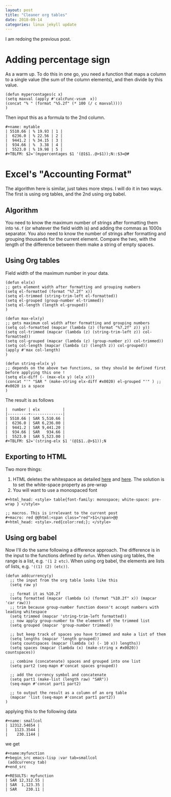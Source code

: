 ```yaml
---
layout: post
title: "Cleaner org tables"
date: 2018-09-14
categories: linux jekyll update
---
```


I am redoing the previous post.

# Adding percentage sign

As a warm up. To do this in one go, you need a function that maps a column to a single value (the sum of the column elements), and then divide by this value. 

``` elisp
(defun mypercentages(c x)
(setq maxval (apply #'calcFunc-vsum  x))
(concat "% " (format "%5.2f" (* 100 (/ c maxval))))
)
```

Then input this as a formula to the 2nd column.

```
#+name: mytable
| 5510.66 | % 19.93 | 1 |
|  6236.0 | % 22.56 | 2 |
|  9441.2 | % 34.15 | 3 |
|  934.66 | %  3.38 | 4 |
|  5523.0 | % 19.98 | 5 |
#+TBLFM: $2='(mypercentages $1 '(@1$1..@>$1));N::$3=@#
```

# Excel's "Accounting Format"

The algorithm here is similar, just takes more steps. I will do it in two ways. The first is using org tables, and the 2nd using org babel.


## Algorithm

You need to know the maximum number of strings after formatting them into `%6.f` (or whatever the field width is) and adding the commas as 1000s separator.
You also need to know the number of strings after formatting and grouping thousands for the current element.
Compare the two, with the length of the difference between them make a string of empty spaces.

## Using Org tables

Field width of the maximum number in your data. 

``` elisp
(defun elx(x)
;; gets element width after formatting and grouping numbers
(setq el-formatted (format "%7.2f" x))
(setq el-trimmed (string-trim-left el-formatted))
(setq el-grouped (group-number el-trimmed))
(setq el-length (length el-grouped))
)

(defun max-elx(y)
;; gets maximum col width after formatting and grouping numbers
(setq col-formatted (mapcar (lambda (z) (format "%7.2f" z)) y))
(setq col-trimmed (mapcar (lambda (z) (string-trim-left z)) col-formatted))
(setq col-grouped (mapcar (lambda (z) (group-number z)) col-trimmed))
(setq col-length (mapcar (lambda (z) (length z)) col-grouped))
(apply #'max col-length)
)

(defun string-elx(x y)
;; depends on the above two functions, so they should be defined first before applying this one !
(setq elx-diff (- (max-elx y) (elx x)))
(concat "'" "SAR " (make-string elx-diff #x0020) el-grouped "'" ) ;; #x0020 is a space
)
```

The result is as follows

```
|  number | elx          |
|---------+--------------|
| 5510.66 | SAR 5,510.66 |
|  6236.0 | SAR 6,236.00 |
|  9441.2 | SAR 9,441.20 |
|  934.66 | SAR   934.66 |
|  5523.0 | SAR 5,523.00 |
#+TBLFM: $2='(string-elx $1 '(@1$1..@>$1));N
```

## Exporting to HTML

Two more things:

1. HTML deletes the whitespace as detailed [here](https://stackoverflow.com/questions/9356339/html-export-option-to-not-compress-multiple-spaces-in-emacs-org-mode ) and [here](https://www.w3.org/TR/CSS2/text.html#white-space-prop). The solution is to set the white-space property as pre-wrap
2. You will want to use a monospaced font

``` elisp
#+html_head: <style> table{font-family: monospace; white-space: pre-wrap } </style>

;; macros. This is irrelevant to the current post
#+macro: red @@html:<span class="red">$1</span>@@
#+html_head: <style>.red{color:red;}; </style>
```

## Using org babel

Now I'll do the same following a difference approach. The difference is in the input to the functions defined by `defun`.
When using org tables, the range is a list, e.g. `'(1 2 etc)`.
When using org babel, the elements are lists of lists, e.g. `'((1) (2) (etc))`.

``` elisp
(defun addcurrency(y)
  ;; the input from the org table looks like this
  (setq raw y)

  ;; format it as %10.2f
  (setq formatted (mapcar (lambda (x) (format "%10.2f" x)) (mapcar 'car raw)))
  ;; trim because group-number function doesn't accept numbers with leading whitespace
  (setq trimmed (mapcar 'string-trim-left formatted)) 
  ;; now apply group-number to the elements of the trimmed list
  (setq grouped (mapcar 'group-number trimmed))
  
  ;; but keep track of spaces you have trimmed and make a list of them
  (setq lengths (mapcar 'length grouped))
  (setq countspaces (mapcar (lambda (x) (- 10 x)) lengths))
  (setq spaces (mapcar (lambda (x) (make-string x #x0020)) countspaces)) 

  ;; combine (concatenate) spaces and grouped into one list
  (setq part2 (seq-mapn #'concat spaces grouped))

  ;; add the currency symbol and concatenate
  (setq part1 (make-list (length raw) "SAR"))
  (seq-mapn #'concat part1 part2)

  ;; to output the result as a column of an org table
  (mapcar 'list (seq-mapn #'concat part1 part2))
)
``` 

applying this to the following data

```
#+name: smallcol
| 12312.54654 |
|   1123.3544 |
|    230.1144 |
```
we get

```
#+name:myfunction
#+begin_src emacs-lisp :var tab=smallcol 
 (addcurrency tab) 
#+end_src

#+RESULTS: myfunction
| SAR 12,312.55 |
| SAR  1,123.35 |
| SAR    230.11 |
```

